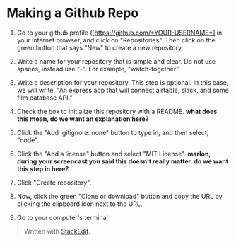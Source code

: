 
# Making a Github Repo

1. Go to your github profile ([https://github.com/*YOUR-USERNAME*] in your internet browser, and click on "Repositories". Then click on the green button that says "New" to create a new repository. 

2. Write a name for your repository that is simple and clear. Do not use spaces, instead use "-". For example, "watch-together".

3. Write a description for your repository. This step is optional. In this case, we will write, "An express app that will connect airtable, slack, and some film database API."

4. Check the box to initialize this repository with a README. **what does this mean, do we want an explanation here?**

5. Click the "Add .gitignore: none" button to type in, and then select, "node".

6. Click the "Add a license" button and select "MIT License". **marlon, during your screencast you said this doesn't really matter. do we want this step in here?**

7. Click "Create repository".

8. Now, click the green "Clone or download" button and copy the URL by clicking the clipboard icon next to the URL.

9. Go to your computer's terminal




> Written with [StackEdit](https://stackedit.io/).
<!--stackedit_data:
eyJoaXN0b3J5IjpbLTE3NjgxNjMxNzgsNTgyMjY1NjEwLDIyNT
Q0NDY4NywxMzgzNTI4ODI2XX0=
-->